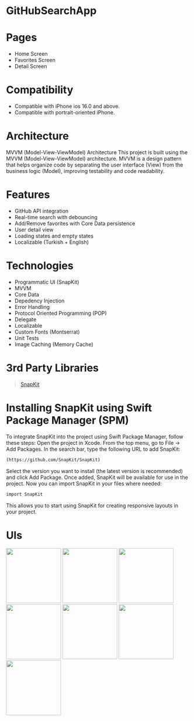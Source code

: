 # GitHubSearchApp

# Pages
- Home Screen
- Favorites Screen
- Detail Screen

# Compatibility
- Compatible with iPhone ios 16.0 and above.
- Compatible with portrait-oriented iPhone.

# Architecture
MVVM (Model-View-ViewModel) Architecture
This project is built using the MVVM (Model-View-ViewModel) architecture. MVVM is a design pattern that helps organize code by separating the user interface (View) from the business logic (Model), improving testability and code readability.

# Features
- GitHub API integration
- Real-time search with debouncing
- Add/Remove favorites with Core Data persistence
- User detail view
- Loading states and empty states
- Localizable (Turkish + English)

# Technologies
- Programmatic UI (SnapKit)
- MVVM
- Core Data
- Depedency Injection
- Error Handling
- Protocol Oriented Programming (POP)
- Delegate
- Localizable
- Custom Fonts (Montserrat)
- Unit Tests
- Image Caching (Memory Cache)


# 3rd Party Libraries
> <a href="https://github.com/SnapKit/SnapKit.git">SnapKit</a>

# Installing SnapKit using Swift Package Manager (SPM)
To integrate SnapKit into the project using Swift Package Manager, follow these steps:
Open the project in Xcode.
From the top menu, go to File -> Add Packages.
In the search bar, type the following URL to add SnapKit:
```bash
(https://github.com/SnapKit/SnapKit)
```
Select the version you want to install (the latest version is recommended) and click Add Package.
Once added, SnapKit will be available for use in the project.
Now you can import SnapKit in your files where needed:
```bash
import SnapKit
```
This allows you to start using SnapKit for creating responsive layouts in your project.


# UIs
<img src="https://github.com/user-attachments/assets/c09fdda7-920f-44ff-a1d2-f5fb48f69060" width="150">
<img src="https://github.com/user-attachments/assets/92492a34-e16f-45ac-bef6-d2d684dedf52" width="150">
<img src="https://github.com/user-attachments/assets/bff08967-b636-4c10-b7d1-7fd0d33a6334" width="150">
<img src="https://github.com/user-attachments/assets/a7d8e546-858e-4ab9-9529-a1b1c7f10e1c" width="150">
<img src="https://github.com/user-attachments/assets/bf4bac52-fc35-48fe-84a4-148894ec93b4" width="150">
<img src="https://github.com/user-attachments/assets/b6d32b3f-2965-41c6-a31d-7a9aacd68a28" width="150">
<img src="https://github.com/user-attachments/assets/cd361747-9b87-4033-b6b3-6a0c1cb549b0" width="150">

